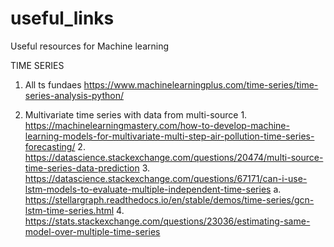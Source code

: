 # useful_links
Useful resources for Machine learning


TIME SERIES
  1. All ts fundaes
  https://www.machinelearningplus.com/time-series/time-series-analysis-python/
  
  2. Multivariate time series with data from multi-source 
  	1. https://machinelearningmastery.com/how-to-develop-machine-learning-models-for-multivariate-multi-step-air-pollution-time-series-forecasting/
	2. https://datascience.stackexchange.com/questions/20474/multi-source-time-series-data-prediction
	3. https://datascience.stackexchange.com/questions/67171/can-i-use-lstm-models-to-evaluate-multiple-independent-time-series
	    a. https://stellargraph.readthedocs.io/en/stable/demos/time-series/gcn-lstm-time-series.html
	4. https://stats.stackexchange.com/questions/23036/estimating-same-model-over-multiple-time-series
